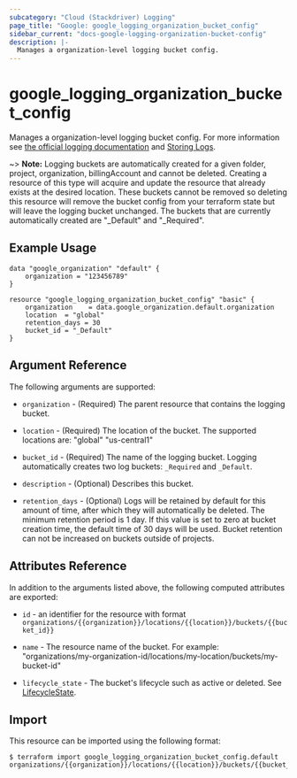 ```yaml
---
subcategory: "Cloud (Stackdriver) Logging"
page_title: "Google: google_logging_organization_bucket_config"
sidebar_current: "docs-google-logging-organization-bucket-config"
description: |-
  Manages a organization-level logging bucket config.
---
```


# google\_logging\_organization\_bucket\_config

Manages a organization-level logging bucket config. For more information see
[the official logging documentation](https://cloud.google.com/logging/docs/) and
[Storing Logs](https://cloud.google.com/logging/docs/storage).

~> **Note:** Logging buckets are automatically created for a given folder, project, organization, billingAccount and cannot be deleted. Creating a resource of this type will acquire and update the resource that already exists at the desired location. These buckets cannot be removed so deleting this resource will remove the bucket config from your terraform state but will leave the logging bucket unchanged. The buckets that are currently automatically created are "_Default" and "_Required".

## Example Usage

```hcl
data "google_organization" "default" {
	organization = "123456789"
}

resource "google_logging_organization_bucket_config" "basic" {
	organization    = data.google_organization.default.organization
	location  = "global"
	retention_days = 30
	bucket_id = "_Default"
}
```

## Argument Reference

The following arguments are supported:

* `organization` - (Required) The parent resource that contains the logging bucket.

* `location` - (Required) The location of the bucket. The supported locations are: "global" "us-central1"

* `bucket_id` - (Required) The name of the logging bucket. Logging automatically creates two log buckets: `_Required` and `_Default`.

* `description` - (Optional) Describes this bucket.

* `retention_days` - (Optional) Logs will be retained by default for this amount of time, after which they will automatically be deleted. The minimum retention period is 1 day. If this value is set to zero at bucket creation time, the default time of 30 days will be used. Bucket retention can not be increased on buckets outside of projects.

## Attributes Reference

In addition to the arguments listed above, the following computed attributes are
exported:

* `id` - an identifier for the resource with format `organizations/{{organization}}/locations/{{location}}/buckets/{{bucket_id}}`

* `name` -  The resource name of the bucket. For example: "organizations/my-organization-id/locations/my-location/buckets/my-bucket-id"

* `lifecycle_state` -  The bucket's lifecycle such as active or deleted. See [LifecycleState](https://cloud.google.com/logging/docs/reference/v2/rest/v2/billingAccounts.buckets#LogBucket.LifecycleState).

## Import


This resource can be imported using the following format:

```
$ terraform import google_logging_organization_bucket_config.default organizations/{{organization}}/locations/{{location}}/buckets/{{bucket_id}}
```
